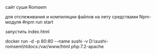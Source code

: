 сайт суши Romsem

для отслеживания и компиляции файлов на лету средствами Npm-модуля
#npm run start

запустить index.html

docker run -d -p 80:80 --name sushi -v D:\sushi-romsem\htdocs:/var/www/html php:7.2-apache
